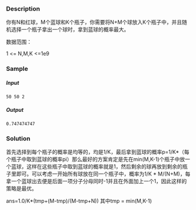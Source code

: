 ### Description

你有N和红球，M个蓝球和K个瓶子，你需要将N+M个球放入K个瓶子中，并且随机选择一个瓶子拿出一个球时，拿到蓝球的概率最大。

数据范围：

1 <= N,M,K <=1e9

### Sample

##### Input

```
50 50 2
```

##### Output

```
0.747474747
```

### Solution

首先选择到每个瓶子的概率是均等的，均是1/K，最后拿到蓝球的概率p=1/K*（每个瓶子中取到蓝球的概率pi）那么最好的方案肯定是先在min(M,K-1)个瓶子中放一个蓝球，这样在这些瓶子中取到蓝球的概率就是1，然后剩余的球再放到剩余的瓶子里即可。可以考虑一开始所有球放在同一个瓶子中，概率为1/K * M/(N+M)，每拿一个蓝球出去便是后面一项分子分母同时-1并且在外面加上一个1，因此这样的策略是最优。

ans=1.0/K*(tmp+(M-tmp)/(M-tmp+N)) 其中tmp = min(M,K-1)
